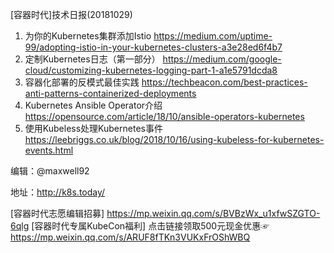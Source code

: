 [容器时代]技术日报(20181029)

1. 为你的Kubernetes集群添加Istio https://medium.com/uptime-99/adopting-istio-in-your-kubernetes-clusters-a3e28ed6f4b7
2. 定制Kubernetes日志（第一部分） https://medium.com/google-cloud/customizing-kubernetes-logging-part-1-a1e5791dcda8
3. 容器化部署的反模式最佳实践 https://techbeacon.com/best-practices-anti-patterns-containerized-deployments
4. Kubernetes Ansible Operator介绍 https://opensource.com/article/18/10/ansible-operators-kubernetes
5. 使用Kubeless处理Kubernetes事件 https://leebriggs.co.uk/blog/2018/10/16/using-kubeless-for-kubernetes-events.html

编辑：@maxwell92

地址：http://k8s.today/

[容器时代志愿编辑招募] https://mp.weixin.qq.com/s/BVBzWx_u1xfwSZGTO-6qlg
[容器时代专属KubeCon福利] 点击链接领取500元现金优惠☞ https://mp.weixin.qq.com/s/ARUF8fTKn3VUKxFrOShWBQ
